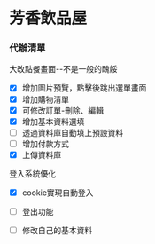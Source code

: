 # 芳香飲品屋


### 代辦清單

大改點餐畫面--不是一般的醜餒

- [x] 增加圖片預覽，點擊後跳出選單畫面
- [x] 增加購物清單
- [x] 可修改訂單-刪除、編輯
- [x] 增加基本資料選填
- [ ] 透過資料庫自動填上預設資料
- [ ] 增加付款方式
- [x] 上傳資料庫

登入系統優化

- [x] cookie實現自動登入
- [ ] 登出功能
- [ ] 修改自己的基本資料

